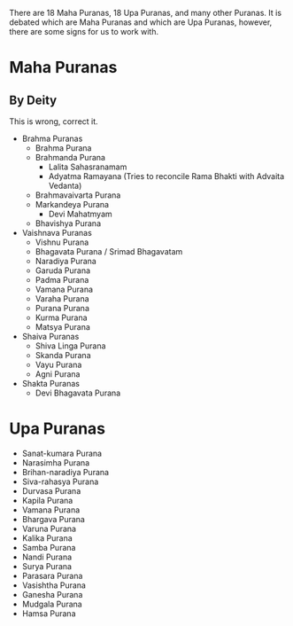 There are 18 Maha Puranas, 18 Upa Puranas, and many other Puranas.
It is debated which are Maha Puranas and which are Upa Puranas, however, there are some signs for us to work with.
# Maha Puranas
## By Deity

This is wrong, correct it.

- Brahma Puranas
	- Brahma Purana
	- Brahmanda Purana
		- Lalita Sahasranamam
		- Adyatma Ramayana (Tries to reconcile Rama Bhakti with Advaita Vedanta)
	- Brahmavaivarta Purana
	- Markandeya Purana
		- Devi Mahatmyam
	- Bhavishya Purana
- Vaishnava Puranas
	- Vishnu Purana
	- Bhagavata Purana / Srimad Bhagavatam
	- Naradiya Purana
	- Garuda Purana
	- Padma Purana
	- Vamana Purana
	- Varaha Purana
	- Purana Purana
	- Kurma Purana
	- Matsya Purana
- Shaiva Puranas
	- Shiva Linga Purana
	- Skanda Purana
	- Vayu Purana
	- Agni Purana
- Shakta Puranas
	- Devi Bhagavata Purana
# Upa Puranas
- Sanat-kumara Purana
- Narasimha Purana
- Brihan-naradiya Purana
- Siva-rahasya Purana
- Durvasa Purana
- Kapila Purana
- Vamana Purana
- Bhargava Purana
- Varuna Purana
- Kalika Purana
- Samba Purana
- Nandi Purana
- Surya Purana
- Parasara Purana
- Vasishtha Purana
- Ganesha Purana
- Mudgala Purana
- Hamsa Purana